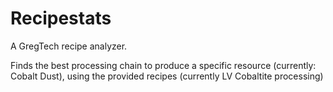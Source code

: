 # Recipestats

A GregTech recipe analyzer.

Finds the best processing chain to produce a specific resource (currently: Cobalt Dust), using the provided recipes (currently LV Cobaltite processing)
